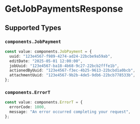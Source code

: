 # GetJobPaymentsResponse


## Supported Types

### `components.JobPayment`

```typescript
const value: components.JobPayment = {
  uuid: "123e4567-f989-4274-ad24-22bcbe9a59ab",
  editDate: "2025-05-01 12:00:00",
  jobUuid: "123e4567-ba18-4b68-9c27-22bcb2fffe1b",
  actionedByUuid: "123e4567-f3ec-4b25-9613-22bcbd1a0bcb",
  attachmentUuid: "123e4567-9b2b-4de5-9db6-22bcb778533b",
};
```

### `components.ErrorT`

```typescript
const value: components.ErrorT = {
  errorCode: 1000,
  message: "An error occurred completing your request",
};
```

